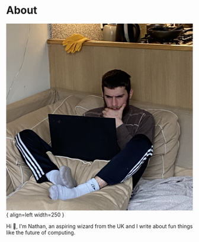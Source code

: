<!-- --- -->
<!-- hide: -->
<!--   - navigation -->
<!--   - toc -->
<!-- --- -->

# About

<!-- TODO: better photo: something techy -->
![Me](images/me2.jpg){ align=left width=250 }

Hi :wave:, I'm Nathan, an aspiring wizard from the UK and I write about fun things like the future of computing. 

<!-- Right now I'm working on  -->

<!-- I love -->

<!-- I'm Nathan and I'm SHHTINKY -->

<!-- ideas -->
<!-- building things -->
<!-- intelligence  -->
<!-- the future of technology and humanity  -->
<!-- and I like to write about the future. -->


<!-- Hacker/Builder -->
<!-- Data science -->
<!-- software -> hardware -->
<!-- Transhumanism  -->


<!-- Im currently interested in learning more about... -->

<!-- Knowledge graphs -->

<!-- Human and machine intelligence -->

<!-- ## Interests -->
<!-- - the future of computing -->
